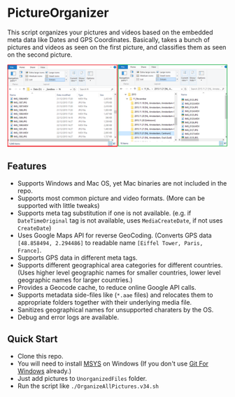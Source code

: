 # PictureOrganizer
This script organizes your pictures and videos based on the embedded meta data like Dates and GPS Coordinates. Basically, takes a bunch of pictures and videos as seen on the first picture, and classifies them as seen on the second picture.

![alt tag](./screenshot.png)

## Features
+ Supports Windows and Mac OS, yet Mac binaries are not included in the repo.
+ Supports most common picture and video formats. (More can be supported with little tweaks)
+ Supports meta tag substitution if one is not available. (e.g. if ```DateTimeOriginal``` tag is not available, uses ```MediaCreateDate```, if not uses ```CreateDate```)
+ Uses Google Maps API for reverse GeoCoding. (Converts GPS data ```[48.858494, 2.294486]``` to readable name ```[Eiffel Tower, Paris, France]```.
+ Supports GPS data in different meta tags.
+ Supports different geographical area categories for different countries. (Uses higher level geographic names for smaller countries, lower level geographic names for larger countries.)
+ Provides a Geocode cache, to reduce online Google API calls.
+ Supports metadata side-files like (```*.aae``` files) and relocates them to appropriate folders together with their underlying media file.
+ Sanitizes geographical names for unsupported charaters by the OS.
+ Debug and error logs are available.


## Quick Start
+ Clone this repo.
+ You will need to install [MSYS](http://www.mingw.org/wiki/msys) on Windows (If you don't use [Git For Windows](https://git-scm.com/download/win) already.)
+ Just add pictures to ```UnorganizedFiles``` folder.
+ Run the script like ```./OrganizeAllPictures.v34.sh```
